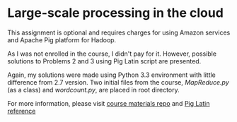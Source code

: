 # Large-scale processing in the cloud

This assignment is optional and requires charges for using Amazon services and Apache Pig platform for Hadoop.

As I was not enrolled in the course, I didn't pay for it. However, possible solutions to Problems 2 and 3 using Pig Latin script are presented.

Again, my solutions were made using Python 3.3 environment with little difference from 2.7 version. Two initial files from the course, *MapReduce.py* (as a class) and *wordcount.py*, are placed in root directory.

For more information, please visit [course materials repo](https://github.com/uwescience/datasci_course_materials "datasci_course_materials") and [Pig Latin reference](http://pig.apache.org/docs/r0.7.0/piglatin_ref2.html "Pig Latin Reference Manual 2")